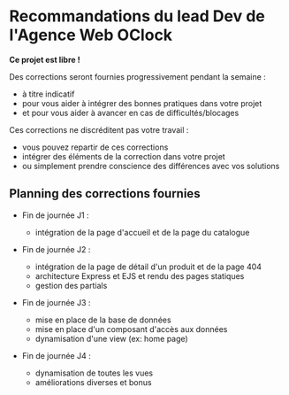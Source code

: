 # Recommandations du lead Dev de l'Agence Web OClock

**Ce projet est libre !**

Des corrections seront fournies progressivement pendant la semaine : 
- à titre indicatif
- pour vous aider à intégrer des bonnes pratiques dans votre projet
- et pour vous aider à avancer en cas de difficultés/blocages

Ces corrections ne discréditent pas votre travail : 
- vous pouvez repartir de ces corrections
- intégrer des éléments de la correction dans votre projet
- ou simplement prendre conscience des différences avec vos solutions

## Planning des corrections fournies

- Fin de journée J1 : 
  - intégration de la page d'accueil et de la page du catalogue

- Fin de journée J2 : 
  - intégration de la page de détail d'un produit et de la page 404
  - architecture Express et EJS et rendu des pages statiques
  - gestion des partials

- Fin de journée J3 : 
  - mise en place de la base de données
  - mise en place d'un composant d'accès aux données
  - dynamisation d'une view (ex: home page)

- Fin de journée J4 : 
  - dynamisation de toutes les vues
  - améliorations diverses et bonus
